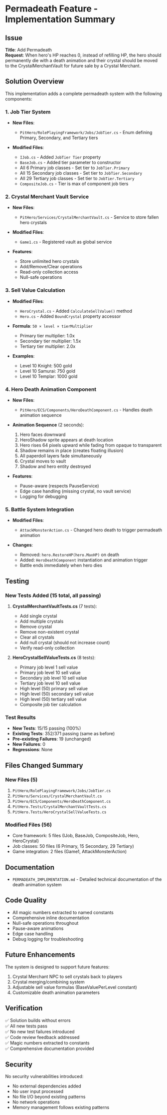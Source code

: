 # Permadeath Feature - Implementation Summary

## Issue
**Title**: Add Permadeath  
**Request**: When hero's HP reaches 0, instead of refilling HP, the hero should permanently die with a death animation and their crystal should be moved to the CrystalMerchantVault for future sale by a Crystal Merchant.

## Solution Overview

This implementation adds a complete permadeath system with the following components:

### 1. Job Tier System
- **New Files**:
  - `PitHero/RolePlayingFramework/Jobs/JobTier.cs` - Enum defining Primary, Secondary, and Tertiary tiers
  
- **Modified Files**:
  - `IJob.cs` - Added `JobTier Tier` property
  - `BaseJob.cs` - Added tier parameter to constructor
  - All 6 Primary job classes - Set tier to `JobTier.Primary`
  - All 15 Secondary job classes - Set tier to `JobTier.Secondary`
  - All 29 Tertiary job classes - Set tier to `JobTier.Tertiary`
  - `CompositeJob.cs` - Tier is max of component job tiers

### 2. Crystal Merchant Vault Service
- **New Files**:
  - `PitHero/Services/CrystalMerchantVault.cs` - Service to store fallen hero crystals
  
- **Modified Files**:
  - `Game1.cs` - Registered vault as global service
  
- **Features**:
  - Store unlimited hero crystals
  - Add/Remove/Clear operations
  - Read-only collection access
  - Null-safe operations

### 3. Sell Value Calculation
- **Modified Files**:
  - `HeroCrystal.cs` - Added `CalculateSellValue()` method
  - `Hero.cs` - Added `BoundCrystal` property accessor
  
- **Formula**: `50 × level × tierMultiplier`
  - Primary tier multiplier: 1.0x
  - Secondary tier multiplier: 1.5x
  - Tertiary tier multiplier: 2.0x
  
- **Examples**:
  - Level 10 Knight: 500 gold
  - Level 10 Samurai: 750 gold
  - Level 10 Templar: 1000 gold

### 4. Hero Death Animation Component
- **New Files**:
  - `PitHero/ECS/Components/HeroDeathComponent.cs` - Handles death animation sequence
  
- **Animation Sequence** (2 seconds):
  1. Hero faces downward
  2. HeroShadow sprite appears at death location
  3. Hero rises 64 pixels upward while fading from opaque to transparent
  4. Shadow remains in place (creates floating illusion)
  5. All paperdoll layers fade simultaneously
  6. Crystal moves to vault
  7. Shadow and hero entity destroyed

- **Features**:
  - Pause-aware (respects PauseService)
  - Edge case handling (missing crystal, no vault service)
  - Logging for debugging

### 5. Battle System Integration
- **Modified Files**:
  - `AttackMonsterAction.cs` - Changed hero death to trigger permadeath animation
  
- **Changes**:
  - Removed: `hero.RestoreHP(hero.MaxHP)` on death
  - Added: `HeroDeathComponent` instantiation and animation trigger
  - Battle ends immediately when hero dies

## Testing

### New Tests Added (15 total, all passing)
1. **CrystalMerchantVaultTests.cs** (7 tests):
   - Add single crystal
   - Add multiple crystals
   - Remove crystal
   - Remove non-existent crystal
   - Clear all crystals
   - Add null crystal (should not increase count)
   - Verify read-only collection

2. **HeroCrystalSellValueTests.cs** (8 tests):
   - Primary job level 1 sell value
   - Primary job level 10 sell value
   - Secondary job level 10 sell value
   - Tertiary job level 10 sell value
   - High level (50) primary sell value
   - High level (50) secondary sell value
   - High level (50) tertiary sell value
   - Composite job tier calculation

### Test Results
- **New Tests**: 15/15 passing (100%)
- **Existing Tests**: 352/371 passing (same as before)
- **Pre-existing Failures**: 19 (unchanged)
- **New Failures**: 0
- **Regressions**: None

## Files Changed Summary

### New Files (5)
1. `PitHero/RolePlayingFramework/Jobs/JobTier.cs`
2. `PitHero/Services/CrystalMerchantVault.cs`
3. `PitHero/ECS/Components/HeroDeathComponent.cs`
4. `PitHero.Tests/CrystalMerchantVaultTests.cs`
5. `PitHero.Tests/HeroCrystalSellValueTests.cs`

### Modified Files (56)
- Core framework: 5 files (IJob, BaseJob, CompositeJob, Hero, HeroCrystal)
- Job classes: 50 files (6 Primary, 15 Secondary, 29 Tertiary)
- Game integration: 2 files (Game1, AttackMonsterAction)

## Documentation

- `PERMADEATH_IMPLEMENTATION.md` - Detailed technical documentation of the death animation system

## Code Quality

- All magic numbers extracted to named constants
- Comprehensive inline documentation
- Null-safe operations throughout
- Pause-aware animations
- Edge case handling
- Debug logging for troubleshooting

## Future Enhancements

The system is designed to support future features:
1. Crystal Merchant NPC to sell crystals back to players
2. Crystal merging/combining system
3. Adjustable sell value formulas (BaseValuePerLevel constant)
4. Customizable death animation parameters

## Verification

✅ Solution builds without errors  
✅ All new tests pass  
✅ No new test failures introduced  
✅ Code review feedback addressed  
✅ Magic numbers extracted to constants  
✅ Comprehensive documentation provided  

## Security

No security vulnerabilities introduced:
- No external dependencies added
- No user input processed
- No file I/O beyond existing patterns
- No network operations
- Memory management follows existing patterns
